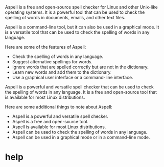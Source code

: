 Aspell is a free and open-source spell checker for Linux and other Unix-like operating systems. It is a powerful tool that can be used to check the spelling of words in documents, emails, and other text files.

Aspell is a command-line tool, but it can also be used in a graphical mode. It is a versatile tool that can be used to check the spelling of words in any language.

Here are some of the features of Aspell:

* Check the spelling of words in any language.
* Suggest alternative spellings for words.
* Ignore words that are spelled correctly but are not in the dictionary.
* Learn new words and add them to the dictionary.
* Use a graphical user interface or a command-line interface.

Aspell is a powerful and versatile spell checker that can be used to check the spelling of words in any language. It is a free and open-source tool that is available for most Linux distributions.

Here are some additional things to note about Aspell:

* Aspell is a powerful and versatile spell checker.
* Aspell is a free and open-source tool.
* Aspell is available for most Linux distributions.
* Aspell can be used to check the spelling of words in any language.
* Aspell can be used in a graphical mode or in a command-line mode.

# help 

```

```
